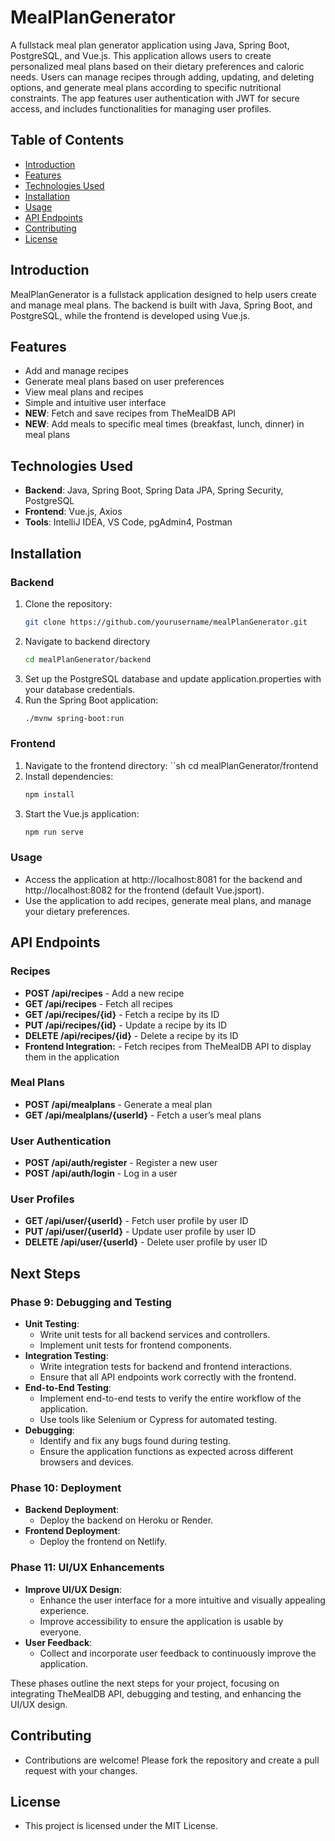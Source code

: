# MealPlanGenerator

A fullstack meal plan generator application using Java, Spring Boot, PostgreSQL, and Vue.js. This application allows users to create personalized meal plans based on their dietary preferences and caloric needs. Users can manage recipes through adding, updating, and deleting options, and generate meal plans according to specific nutritional constraints. The app features user authentication with JWT for secure access, and includes functionalities for managing user profiles.

## Table of Contents

- [Introduction](#introduction)
- [Features](#features)
- [Technologies Used](#technologies-used)
- [Installation](#installation)
- [Usage](#usage)
- [API Endpoints](#api-endpoints)
- [Contributing](#contributing)
- [License](#license)

## Introduction

MealPlanGenerator is a fullstack application designed to help users create and manage meal plans. The backend is built with Java, Spring Boot, and PostgreSQL, while the frontend is developed using Vue.js.

## Features

- Add and manage recipes
- Generate meal plans based on user preferences
- View meal plans and recipes
- Simple and intuitive user interface
- **NEW**: Fetch and save recipes from TheMealDB API
- **NEW**: Add meals to specific meal times (breakfast, lunch, dinner) in meal plans

## Technologies Used

- **Backend**: Java, Spring Boot, Spring Data JPA, Spring Security, PostgreSQL
- **Frontend**: Vue.js, Axios
- **Tools**: IntelliJ IDEA, VS Code, pgAdmin4, Postman

## Installation

### Backend

1. Clone the repository:
   ```sh
   git clone https://github.com/yourusername/mealPlanGenerator.git
2. Navigate to backend directory
   ```sh
   cd mealPlanGenerator/backend
3. Set up the PostgreSQL database and update application.properties with your database credentials.
4. Run the Spring Boot application:
   ```sh
   ./mvnw spring-boot:run

### Frontend

1. Navigate to the frontend directory:
   ``sh
   cd mealPlanGenerator/frontend
2. Install dependencies:
   ```sh
   npm install
3. Start the Vue.js application:
   ```sh
   npm run serve

### Usage

- Access the application at http://localhost:8081 for the backend and http://localhost:8082 for the frontend (default Vue.jsport).
- Use the application to add recipes, generate meal plans, and manage your dietary preferences.

## API Endpoints

### Recipes
- **POST /api/recipes** - Add a new recipe
- **GET /api/recipes** - Fetch all recipes
- **GET /api/recipes/{id}** - Fetch a recipe by its ID
- **PUT /api/recipes/{id}** - Update a recipe by its ID
- **DELETE /api/recipes/{id}** - Delete a recipe by its ID
- **Frontend Integration:** - Fetch recipes from TheMealDB API to display them in the application

### Meal Plans
- **POST /api/mealplans** - Generate a meal plan
- **GET /api/mealplans/{userId}** - Fetch a user’s meal plans

### User Authentication
- **POST /api/auth/register** - Register a new user
- **POST /api/auth/login** - Log in a user


### User Profiles
- **GET /api/user/{userId}** - Fetch user profile by user ID
- **PUT /api/user/{userId}** - Update user profile by user ID
- **DELETE /api/user/{userId}** - Delete user profile by user ID

## Next Steps

### Phase 9: Debugging and Testing
- **Unit Testing**:
  - Write unit tests for all backend services and controllers.
  - Implement unit tests for frontend components.
- **Integration Testing**:
  - Write integration tests for backend and frontend interactions.
  - Ensure that all API endpoints work correctly with the frontend.
- **End-to-End Testing**:
  - Implement end-to-end tests to verify the entire workflow of the application.
  - Use tools like Selenium or Cypress for automated testing.
- **Debugging**:
  - Identify and fix any bugs found during testing.
  - Ensure the application functions as expected across different browsers and devices.
 
### Phase 10: Deployment
- **Backend Deployment**:
   - Deploy the backend on Heroku or Render.
- **Frontend Deployment**:
   - Deploy the frontend on Netlify.

### Phase 11: UI/UX Enhancements
- **Improve UI/UX Design**:
  - Enhance the user interface for a more intuitive and visually appealing experience.
  - Improve accessibility to ensure the application is usable by everyone.
- **User Feedback**:
  - Collect and incorporate user feedback to continuously improve the application.

These phases outline the next steps for your project, focusing on integrating TheMealDB API, debugging and testing, and enhancing the UI/UX design.

## Contributing

- Contributions are welcome! Please fork the repository and create a pull request with your changes.

## License

- This project is licensed under the MIT License. 
